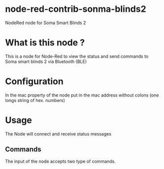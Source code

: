 # node-red-contrib-sonma-blinds2
NodeRed node for Soma Smart Blinds 2

# What is this node ?

This is a node for Node-Red to view the status and send commands to Soma smart blinds 2 via Bluetooth (BLE)

# Configuration

In the mac property of the node put in the mac address without colons (one longs string of hex. numbers)

# Usage

The Node will connect and receive status messages

## Commands

The input of the node accepts two type of commands.

